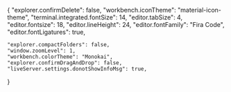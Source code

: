 {
    "explorer.confirmDelete": false,
    "workbench.iconTheme": "material-icon-theme",
    "terminal.integrated.fontSize": 14,
    "editor.tabSize": 4,
    "editor.fontsize": 18,
    "editor.lineHeight": 24,
    "editor.fontFamily": "Fira Code",
    "editor.fontLigatures": true,

    "explorer.compactFolders": false,
    "window.zoomLevel": 1,
    "workbench.colorTheme": "Monokai",
    "explorer.confirmDragAndDrop": false,
    "liveServer.settings.donotShowInfoMsg": true,
}
